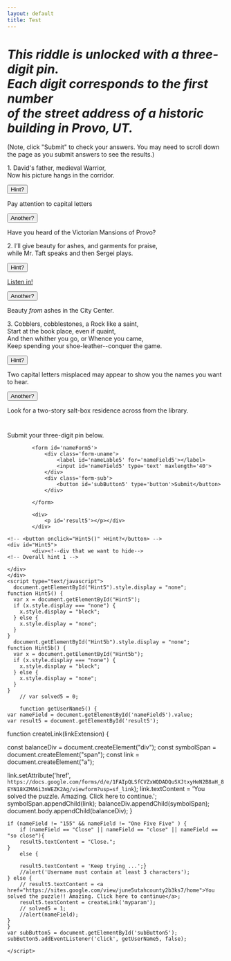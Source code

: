 ```yaml
---
layout: default
title: Test
---
```

 
<h1><i>This riddle is unlocked with a three-digit pin.<br> Each digit corresponds to the first number<br> of the street address of a historic building in Provo, UT. </i></h1>

<p>(Note, click "Submit" to check your answers. You may need to scroll down the page as you submit answers to see the results.)</p>


<!-- FIRST CLUE START -->

 
<p>1. David's father, medieval Warrior,<br> 
Now his picture hangs in the corridor.
</p>


<div class='wrapper'>
<form id='nameForm1'>
<div class='form-uname'>
    <label id='nameLable1' for='nameField1'></label>
    <!-- <input id='nameField1' type='text' maxlength='15'></input> -->
</div>
<div class='form-sub'>
    <!-- <button id='subButton1' type='button'>Submit</button> -->
</div>
</form>

<div>
    <p id='result1'></p></div>
</div>


<script type="text/javascript">
	var solved1 = 0;
	function getUserName1() {
		var nameField = document.getElementById('nameField1').value;
		var result1 = document.getElementById('result1');

		if (nameField != "1" && nameField != "One" ) {
		    result1.textContent = 'Keep trying ...';
		    //alert('Username must contain at least 1 characters');
		} else {
		    result1.textContent = 'Correct!' + "";
		    solved1 = 1;
		    //alert(nameField);
		}
		}
		var subButton1 = document.getElementById('subButton1');
		subButton1.addEventListener('click', getUserName1, false); 

</script>

<p>
<button onclick="Hint1()" >Hint?</button>
<div id="Hint1"><div>
		<p>Pay attention to capital letters </p>

<button onclick="Hint1b()" >Another?</button>
<div id="Hint1b"><div>
		Have you heard of the Victorian Mansions of Provo?
</div>
</div>


<script type="text/javascript">
  document.getElementById("Hint1").style.display = "none";
</script>

<script>
function Hint1() {
  var x = document.getElementById("Hint1");
  if (x.style.display === "none") {
    x.style.display = "block";
  } else {
    x.style.display = "none";
  }
}
  document.getElementById("Hint1b").style.display = "none";
	function Hint1b() {
	  var x = document.getElementById("Hint1b");
	  if (x.style.display === "none") {
	    x.style.display = "block";
	  } else {
	    x.style.display = "none";
	  }
	}
</script>


</div>
</div>


<!-- FIRST CLUE END -->




<!-- SECOND CLUE START -->
<p></p><p></p><p></p><p></p><p></p><p></p>
<p>2. I’ll give beauty for ashes, and garments for praise,<br>
while Mr. Taft speaks and then Sergei plays. 
</p>



<div class='wrapper'>
<form id='nameForm2'>
<div class='form-uname'>
    <label id='nameLable2' for='nameField2'></label>
    <!-- <input id='nameField2' type='text' maxlength='40'></input> -->
</div>
<div class='form-sub'>
    <!-- <button id='subButton2' type='button'>Submit</button> -->
</div>
</form>

<div>
    <p id='result2'></p></div>
</div>




<script type="text/javascript">
	var solved2 = 0;
	function getUserName2() {
		var nameField = document.getElementById('nameField2').value;
		var result2 = document.getElementById('result2');

		if (nameField != "5" && nameField != "Five" ) {
		    result2.textContent = 'Keep trying ...';
		    //alert('Username must contain at least 2 characters');
		} else {
		    result2.textContent = 'Correct!' + "";
		    solved2 = 1;
		    //alert(nameField);
		}
		}
	var subButton2 = document.getElementById('subButton2');
	subButton2.addEventListener('click', getUserName2, false); 
</script>




<button onclick="Hint2()" >Hint?</button>
<p></p>
<div id="Hint2">
		<div><!--div that we want to hide-->
<a href="https://youtu.be/bUpeGr55ad0">Listen in!</a><br>

<button onclick="Hint2b()" >Another?</button>
<p></p>
<div id="Hint2b">
		<div><!--div that we want to hide-->
Beauty <i>from</i> ashes in the City Center. <p></p>

</div>
</div>

<script type="text/javascript">
    document.getElementById("Hint2").style.display = "none";
	function Hint2() {
	  var x = document.getElementById("Hint2");
	  if (x.style.display === "none") {
	    x.style.display = "block";
	  } else {
	    x.style.display = "none";
	  }
	}
	document.getElementById("Hint2b").style.display = "none";

function Hint2b() {
  var x = document.getElementById("Hint2b");
  if (x.style.display === "none") {
    x.style.display = "block";
  } else {
    x.style.display = "none";
  }
}
</script>


</div>
</div>
<!-- SECOND CLUE END -->

<!-- THIRD CLUE START -->


<p></p><p></p><p></p><p></p><p></p><p></p>
<p>
3. Cobblers, cobblestones, a Rock like a saint,<br>
Start at the book place, even if quaint,<br>
And then whither you go, or Whence you came,<br>
Keep spending your shoe-leather--conquer the game.
</p>


<div class='wrapper'>
<form id='nameForm3'>
<div class='form-uname'>
    <label id='nameLable3' for='nameField3'></label>
    <!-- <input id='nameField3' type='text' maxlength='40'>
</div>
<div class='form-sub'>
    <!-- <button id='subButton3' type='button'>Submit</button> -->
</div>
</form>

<div>
    <p id='result3'></p></div>
</div>

<script type="text/javascript">
	var solved3 = 0;
	function getUserName3() {
	var nameField = document.getElementById('nameField3').value;
	var result3 = document.getElementById('result3');


	if (nameField != "5" && nameField != "Five" ) {
	    result3.textContent = 'Keep trying ...';
	    //alert('Username must contain at least 3 characters');
	} else {
	    result3.textContent = 'Correct!' + "";
	        solved3 = 1;

	    //alert(nameField);
	}
	}
var subButton3 = document.getElementById('subButton3');
subButton3.addEventListener('click', getUserName3, false); 
</script>


<button onclick="Hint3()" >Hint?</button>

<div id="Hint3">
		<div><!--div that we want to hide-->
Two capital letters misplaced may appear to show you the names you want to hear. <p></p>

<button onclick="Hint3b()" >Another?</button>

<div id="Hint3b">
		<div><!--div that we want to hide-->
Look for a two-story salt-box residence across from the library.
</div>
</div>



<script type="text/javascript">
	 document.getElementById("Hint3").style.display = "none";
	function Hint3() {
	  var x = document.getElementById("Hint3");
	  if (x.style.display === "none") {
	    x.style.display = "block";
	  } else {
	    x.style.display = "none";
	  }
	}

	document.getElementById("Hint3b").style.display = "none";

	function Hint3b() {
	  var x = document.getElementById("Hint3b");
	  if (x.style.display === "none") {
	    x.style.display = "block";
	  } else {
	    x.style.display = "none";
	  }
	}
</script>

</div>
</div>


<!-- THIRD CLUE END -->





<!-- START OVERALL ANSWER -->


<div> <h1 id='overallresult'></h1>


<div id="theAnswer">


Submit your three-digit pin below.
			<div class='wrapper'>
			

			<form id='nameForm5'>
				<div class='form-uname'>
				    <label id='nameLable5' for='nameField5'></label>
				    <input id='nameField5' type='text' maxlength='40'>
				</div>
				<div class='form-sub'>
				    <button id='subButton5' type='button'>Submit</button>
				</div>
				
			</form>

			<div>
			    <p id='result5'></p></div>
			</div>

</div> 

	<!-- <button onclick="Hint5()" >Hint?</button> -->
	<div id="Hint5">
			<div><!--div that we want to hide-->
	<!-- Overall hint 1 -->
<p></p>
<!-- <button onclick="Hint5b()" >Another?</button> -->
	<div id="Hint5b">
			<div><!--div that we want to hide-->
	<!-- Overall hint 2 -->

	</div>
	</div>
	<script type="text/javascript">
	  document.getElementById("Hint5").style.display = "none";
	function Hint5() {
	  var x = document.getElementById("Hint5");
	  if (x.style.display === "none") {
	    x.style.display = "block";
	  } else {
	    x.style.display = "none";
	  }
	}
	  document.getElementById("Hint5b").style.display = "none";
	function Hint5b() {
	  var x = document.getElementById("Hint5b");
	  if (x.style.display === "none") {
	    x.style.display = "block";
	  } else {
	    x.style.display = "none";
	  }
	}
		// var solved5 = 0;

		function getUserName5() {
	var nameField = document.getElementById('nameField5').value;
	var result5 = document.getElementById('result5');


function createLink(linkExtension) {

  const balanceDiv = document.createElement("div");
  const symbolSpan = document.createElement("span");
  const link = document.createElement("a");

  link.setAttribute('href', `https://docs.google.com/forms/d/e/1FAIpQLSfCVZxWQDADQuSXJtxyHeN2B8aH_8EYN18XZMA6i3nWEZK2Ag/viewform?usp=sf_link`);
  link.textContent = 'You solved the puzzle. Amazing. Click here to continue.';
  symbolSpan.appendChild(link);
  balanceDiv.appendChild(symbolSpan);
  document.body.appendChild(balanceDiv);
}



	if (nameField != "155" && nameField != "One Five Five" ) {
		if (nameField == "Close" || nameField == "close" || nameField == "so close"){
		result5.textContent = "Close.";
	}
		else {

	    result5.textContent = 'Keep trying ...';}
	    //alert('Username must contain at least 3 characters');
	} else {
	    // result5.textContent = <a href="https://sites.google.com/view/june5utahcounty2b3ks7/home">You solved the puzzle!! Amazing. Click here to continue</a>;
	    result5.textContent = createLink('myparam');
	    // solved5 = 1;
	    //alert(nameField);
	}
	}
	var subButton5 = document.getElementById('subButton5');
	subButton5.addEventListener('click', getUserName5, false); 

	</script>

</div>
</div>




<script type="text/javascript">

	// function demoDisplay() {
	  document.getElementById("theAnswer").style.display = "block";
	// }

		function getoverallsolution() {
			var overallresult = document.getElementById('overallresult');
			// solved1 = 1;
			// solved2 = 1;
			// solved3 = 1;
			// solved4 = 1;
	if (1 == 1) {
		overallresult.textContent =  "Enter your three-digit pin below.";
		   document.getElementById("theAnswer").style.display = "block";

	}

	}

	// subButton1.addEventListener('click', getoverallsolution, false); 
	// subButton2.addEventListener('click', getoverallsolution, false); 
	// subButton3.addEventListener('click', getoverallsolution, false); 
	// subButton4.addEventListener('click', getoverallsolution, false); 

</script>

<!-- END OVERALL ANSWER -->
